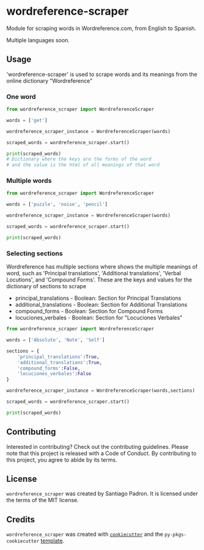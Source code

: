 # wordreference-scraper
Module for scraping words in Wordreference.com, from English to Spanish.

Multiple languages soon.

## Usage

'wordreference-scraper' is used to scrape words and its meanings from the online dictionary "Wordreference"

### One word

```python
from wordreference_scraper import WordreferenceScraper

words = ['get']

wordreference_scraper_instance = WordreferenceScraper(words)

scraped_words = wordreference_scraper.start()

print(scraped_words) 
# Dictionary where the keys are the forms of the word
# and the value is the html of all meanings of that word
```

### Multiple words

```python
from wordreference_scraper import WordreferenceScraper

words = ['puzzle', 'noise', 'pencil']

wordreference_scraper_instance = WordreferenceScraper(words)

scraped_words = wordreference_scraper.start()

print(scraped_words)

```
### Selecting sections
Wordreference has multiple sections where shows the multiple meanings of word, such as 'Principal translations', 'Additional translations', 'Verbal Locutions', and 'Compound Forms'. These are the keys and values for the dictionary of sections to scrape

- principal_translations - Boolean: Section for Principal Translations
- additional_translations - Boolean: Section for Additional Translations
- compound_forms - Boolean: Section for Compound Forms
- locuciones_verbales - Boolean: Section for "Locuciones Verbales"

```python
from wordreference_scraper import WordreferenceScraper

words = ['Absolute', 'Note', 'Self']

sections = {
    'principal_translations':True,
    'additional_translations':True,
    'compound_forms':False,
    'locuciones_verbales':False
}

wordreference_scraper_instance = WordreferenceScraper(words,sections)

scraped_words = wordreference_scraper.start()

print(scraped_words)
```

## Contributing

Interested in contributing? Check out the contributing guidelines. Please note that this project is released with a Code of Conduct. By contributing to this project, you agree to abide by its terms.

## License

`wordreference_scraper` was created by Santiago Padron. It is licensed under the terms of the MIT license.

## Credits

`wordreference_scraper` was created with [`cookiecutter`](https://cookiecutter.readthedocs.io/en/latest/) and the `py-pkgs-cookiecutter` [template](https://github.com/py-pkgs/py-pkgs-cookiecutter).






